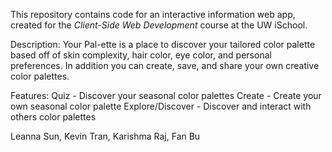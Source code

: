 This repository contains code for an interactive information web app, created for the _Client-Side Web Development_ course at the UW iSchool.

Description:
Your Pal-ette is a place to discover your tailored color palette based off of skin complexity, hair color, eye color, and personal preferences. In addition you can create, save, and share your own creative color palettes.

Features:
Quiz - Discover your seasonal color palettes
Create - Create your own seasonal color palette
Explore/Discover - Discover and interact with others color palettes

Leanna Sun, Kevin Tran, Karishma Raj, Fan Bu